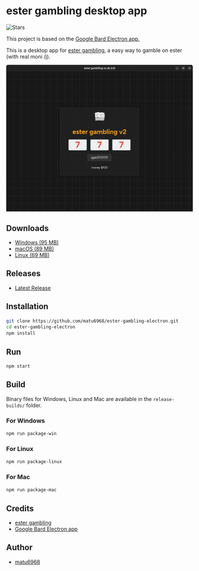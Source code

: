 # ester gambling desktop app

![Stars](https://img.shields.io/github/stars/matu6968/ester-gambling-electron?style=social)

This project is based on the [Google Bard Electron app.](https://github.com/mantreshkhurana/Google-Bard-electron)

This is a desktop app for [ester gambling](https://n1d3v.github.io/ester-gambling), a easy way to gamble on ester (with real moni /j).

![Screenshot](https://raw.githubusercontent.com/matu6968/ester-gambling-electron/stable/screenshots/screenshot-1.png)

## Downloads

- [Windows (95 MB)](https://github.com/mantreshkhurana/Google-Bard-electron/releases/download/1.0.0/ester-gambling-v1.1.0-windows.zip)
- [macOS (89 MB)](https://github.com/mantreshkhurana/Google-Bard-electron/releases/download/1.0.0/ester-gambling-v1.1.0-darwin.zip)
- [Linux (69 MB)](https://github.com/mantreshkhurana/Google-Bard-electron/releases/download/1.0.0/ester-gambling-v1.1.0-linux.tar.xz)

## Releases

- [Latest Release](https://github.com/mmatu6968/ester-gambling-electron/releases)

## Installation

```bash
git clone https://github.com/matu6968/ester-gambling-electron.git
cd ester-gambling-electron
npm install
```

## Run

```bash
npm start
```

## Build

Binary files for Windows, Linux and Mac are available in the `release-builds/` folder.

### For Windows

```bash
npm run package-win
```

### For Linux

```bash
npm run package-linux
```

### For Mac

```bash
npm run package-mac
```

## Credits

- [ester gambling](https://github.com/n1d3v/ester-gambling)
- [Google Bard Electron app](https://github.com/mantreshkhurana/Google-Bard-electron)

## Author

- [matu6968](https://github.com/matu6968)

